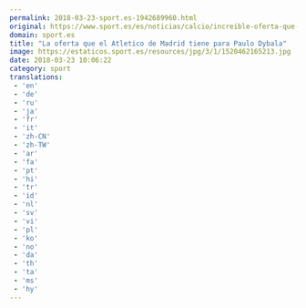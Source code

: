 ```yaml
---
permalink: 2018-03-23-sport.es-1942689960.html
original: https://www.sport.es/es/noticias/calcio/increible-oferta-que-atletico-madrid-tiene-para-paulo-dybala-6710609?utm_source=rss-noticias&utm_medium=feed&utm_campaign=calcio
domain: sport.es
title: "La oferta que el Atletico de Madrid tiene para Paulo Dybala"
image: https://estaticos.sport.es/resources/jpg/3/1/1520462165213.jpg
date: 2018-03-23 10:06:22
category: sport
translations: 
 - 'en'
 - 'de'
 - 'ru'
 - 'ja'
 - 'fr'
 - 'it'
 - 'zh-CN'
 - 'zh-TW'
 - 'ar'
 - 'fa'
 - 'pt'
 - 'hi'
 - 'tr'
 - 'id'
 - 'nl'
 - 'sv'
 - 'vi'
 - 'pl'
 - 'ko'
 - 'no'
 - 'da'
 - 'th'
 - 'ta'
 - 'ms'
 - 'hy'
---
```


